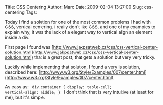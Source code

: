 Title: CSS Centering
Author: Marc
Date: 2009-02-04 13:27:00
Slug: css-centering
Tags: 

Today I find a solution for one of the most common problems I had with CSS, vertical centering. I really don't like CSS, and one of my examples to explain why, it was the lack of a elegant way to vertical align an element inside a div.

First page I found was [http://www.jakpsatweb.cz/css/css-vertical-center-solution.html](http://www.jakpsatweb.cz/css/css-vertical-center-solution.html) that is a great post, that gets a solution but very very tricky.

Luckily while implementing that solution, I found a very is solution, described here: [http://www.w3.org/Style/Examples/007/center.html](http://www.w3.org/Style/Examples/007/center.html)

As easy as:
<code>
div.container {
  display: table-cell;
  vertical-align: middle;
}
</code>
I don't think that is very intuitive (at least for me), but it's simple.